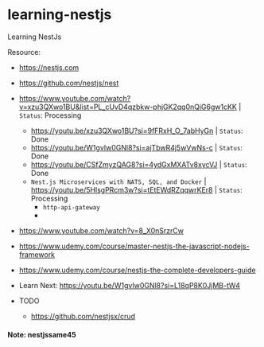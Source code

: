 # learning-nestjs
Learning NestJs

Resource: 
- https://nestjs.com 
- https://github.com/nestjs/nest
- https://www.youtube.com/watch?v=xzu3QXwo1BU&list=PL_cUvD4qzbkw-phjGK2qq0nQiG6gw1cKK | `Status`: Processing
    - https://youtu.be/xzu3QXwo1BU?si=9fFRxH_O_7abHyGn | `Status`: Done
    - https://youtu.be/W1gvIw0GNl8?si=ajTbwR4j5wVwNs-c | `Status`: Done
    - https://youtu.be/CSfZmyzQAG8?si=4ydGxMXATv8xycVJ | `Status`: Done
    - `Nest.js Microservices with NATS, SQL, and Docker` | https://youtu.be/5HlsgPRcm3w?si=tEtEWdRZqqwrKEr8 | `Status`: Processing 
        - `http-api-gateway` 
        - 
- https://www.youtube.com/watch?v=8_X0nSrzrCw
- https://www.udemy.com/course/master-nestjs-the-javascript-nodejs-framework
- https://www.udemy.com/course/nestjs-the-complete-developers-guide

- Learn Next: https://youtu.be/W1gvIw0GNl8?si=L18qP8K0JjMB-tW4

- TODO
    - https://github.com/nestjsx/crud

#### Note: nestjssame45
